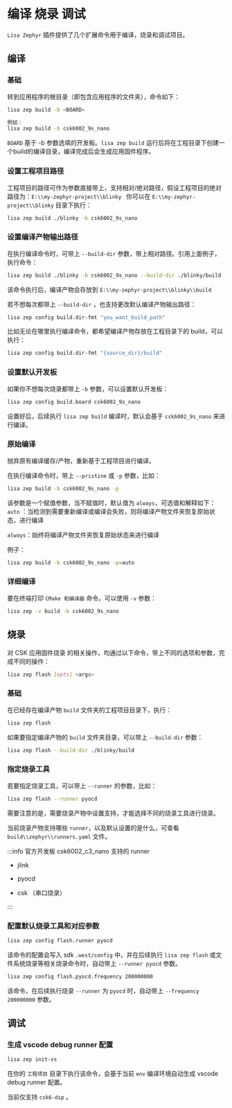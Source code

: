 # 编译 烧录 调试

`Lisa Zephyr` 插件提供了几个扩展命令用于编译，烧录和调试项目。

## 编译

### 基础

转到应用程序的根目录（即包含应用程序的文件夹），命令如下：

``` bash
lisa zep build -b <BOARD>

例如：
lisa zep build -b csk6002_9s_nano
```

 `BOARD` 基于 -b 参数选填的开发板。`lisa zep build` 运行后将在工程目录下创建一个build的编译目录，编译完成后会生成应用固件程序。

### 设置工程项目路径

工程项目的路径可作为参数直接带上，支持相对/绝对路径，假设工程项目的绝对路径为：`E:\\my-zephyr-project\\blinky `
你可以在 `E:\\my-zephyr-project\\blinky` 目录下执行：

```bash
lisa zep build ./blinky -b csk6002_9s_nano
```

### 设置编译产物输出路径

在执行编译命令时，可带上 `--build-dir` 参数，带上相对路径。引用上面例子，执行命令：

```bash
lisa zep build ./blinky -b csk6002_9s_nano --build-dir ./blinky/build
```

该命令执行后，编译产物会存放到 `E:\\my-zephyr-project\\blinky\\build`

若不想每次都带上 `--build-dir` ，也支持更改默认编译产物输出路径：

```bash
lisa zep config build.dir-fmt "you_want_build_path"
```

比如无论在哪里执行编译命令，都希望编译产物存放在工程目录下的 build，可以执行：

```bash
lisa zep config build.dir-fmt "{source_dir}/build"
```

### 设置默认开发板

如果你不想每次烧录都带上 `-b` 参数，可以设置默认开发板：

```bash
lisa zep config build.board csk6002_9s_nano
```

设置好后，后续执行 `lisa zep build` 编译时，默认会基于 `csk6002_9s_nano` 来进行编译。

### 原始编译

抛弃原有编译缓存/产物，重新基于工程项目进行编译。

在执行编译命令时，带上 `--pristine` 或 `-p` 参数，比如：

```bash
lisa zep build -b csk6002_9s_nano -p
```

该参数是一个赋值参数，当不赋值时，默认值为 `always`，可选值和解释如下：
`auto` ：当检测到需要重新编译或编译会失败，则将编译产物文件夹恢复原始状态，进行编译

`always`：始终将编译产物文件夹恢复原始状态来进行编译

例子：

```bash
lisa zep build -b csk6002_9s_nano -p=auto
```
### 详细编译

要在终端打印 `CMake 和编译器` 命令，可以使用 `-v` 参数：

```bash
lisa zep -v build -b csk6002_9s_nano
```

## 烧录

对 CSK 应用固件烧录 的相关操作，均通过以下命令，带上不同的选项和参数，完成不同的操作：

```bash
lisa zep flash [opts] <args>
```

### 基础

在已经存在编译产物 `build` 文件夹的工程项目目录下，执行：

```bash
lisa zep flash
```

如果要指定编译产物的 `build` 文件夹目录，可以带上 `--build-dir` 参数：

```bash
lisa zep flash --build-dir ./blinky/build
```

### 指定烧录工具

若要指定烧录工具，可以带上 `--runner` 的参数，比如：

```bash
lisa zep flash --runner pyocd
```

需要注意的是，需要烧录产物中设置支持，才能选择不同的烧录工具进行烧录。

当前烧录产物支持哪些 `runner`，以及默认设置的是什么，可查看 `build\\zephyr\\runners.yaml` 文件。

:::info
官方开发板 csk6002_c3_nano 支持的 runner

- jlink

- pyocd

- csk （串口烧录）

:::

### 配置默认烧录工具和对应参数

```bash
lisa zep config flash.runner pyocd
```

该命令的配置会写入 sdk `.west/config` 中，并在后续执行 `lisa zep flash` 或文件系统烧录等相关烧录命令时，自动带上 `--runner pyocd` 参数。

```bash
lisa zep config flash.pyocd.frequency 200000000
```

该命令，在后续执行烧录 `--runner` 为 `pyocd` 时，自动带上 `--frequency 200000000` 参数。

## 调试

### 生成 vscode debug runner 配置

```bash
lisa zep init-vs
```

在你的 `工程项目` 目录下执行该命令，会基于当前 `env` 编译环境自动生成 vscode debug runner 配置。

当前仅支持 `csk6-dsp` 。